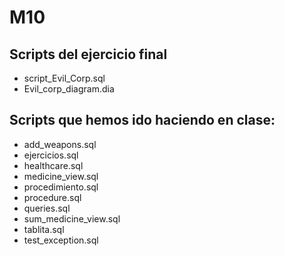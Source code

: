# M10

## Scripts del ejercicio final
* script_Evil_Corp.sql
* Evil_corp_diagram.dia


## Scripts que hemos ido haciendo en clase:
* add_weapons.sql
* ejercicios.sql
* healthcare.sql
* medicine_view.sql
* procedimiento.sql
* procedure.sql
* queries.sql
* sum_medicine_view.sql
* tablita.sql
* test_exception.sql

